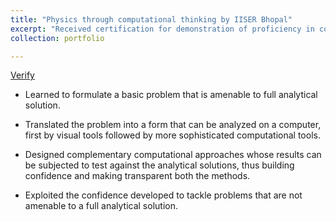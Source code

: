 ```yaml
---
title: "Physics through computational thinking by IISER Bhopal"
excerpt: "Received certification for demonstration of proficiency in computational physics."
collection: portfolio

---
```

 [Verify](https://drive.google.com/file/d/1TMtBedE89AJJyHe2vZj6Nv2CmdCSnBMR/view?usp=sharing)



* Learned to formulate a basic problem that is amenable to full analytical solution.

* Translated the problem into a form that can be analyzed on a computer, first by visual tools followed by
more sophisticated computational tools.

* Designed complementary computational approaches whose results can be subjected to test against the analytical solutions, thus building confidence and making transparent both the methods.

* Exploited the confidence developed to tackle problems that are not amenable to a full analytical solution.